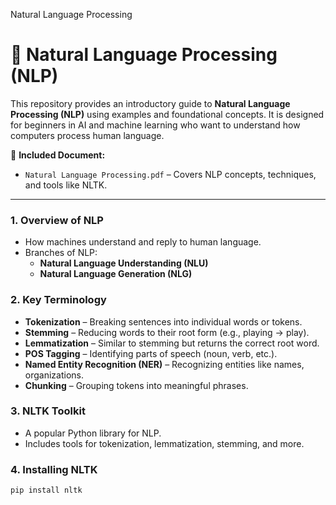 Natural Language Processing
# 🧠 Natural Language Processing (NLP)

This repository provides an introductory guide to **Natural Language Processing (NLP)** using examples and foundational concepts. It is designed for beginners in AI and machine learning who want to understand how computers process human language.

📄 **Included Document:**

- `Natural Language Processing.pdf` – Covers NLP concepts, techniques, and tools like NLTK.

---

### 1. Overview of NLP

- How machines understand and reply to human language.
- Branches of NLP:
  - **Natural Language Understanding (NLU)**
  - **Natural Language Generation (NLG)**

### 2. Key Terminology

- **Tokenization** – Breaking sentences into individual words or tokens.
- **Stemming** – Reducing words to their root form (e.g., playing → play).
- **Lemmatization** – Similar to stemming but returns the correct root word.
- **POS Tagging** – Identifying parts of speech (noun, verb, etc.).
- **Named Entity Recognition (NER)** – Recognizing entities like names, organizations.
- **Chunking** – Grouping tokens into meaningful phrases.

### 3. NLTK Toolkit

- A popular Python library for NLP.
- Includes tools for tokenization, lemmatization, stemming, and more.

### 4. Installing NLTK

```bash
pip install nltk
```
